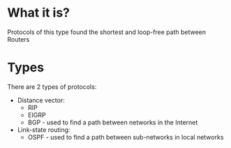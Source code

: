 # What it is? 

Protocols of this type found the shortest and loop-free path between Routers









# Types

There are 2 types of protocols:
* Distance vector:
    * RIP
    * EIGRP
    * BGP - used to find a path between networks in the Internet
* Link-state routing:
    * OSPF - used to find a path between sub-networks in local networks